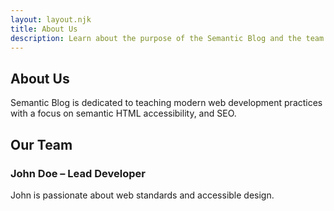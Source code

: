 ```yaml
---
layout: layout.njk
title: About Us
description: Learn about the purpose of the Semantic Blog and the team behind it.
---
```


<section aria-labelledby="about-us">
  <h2 id="about-us">About Us</h2>
  <p>Semantic Blog is dedicated to teaching modern web development practices with a focus on semantic HTML accessibility, and SEO.</p>
</section>

<section aria-labelledby="our-team">
  <h2 id="our-team">Our Team</h2>
  <article>
    <h3>John Doe – Lead Developer</h3>
    <p>John is passionate about web standards and accessible design.</p>
  </article>
</section>
